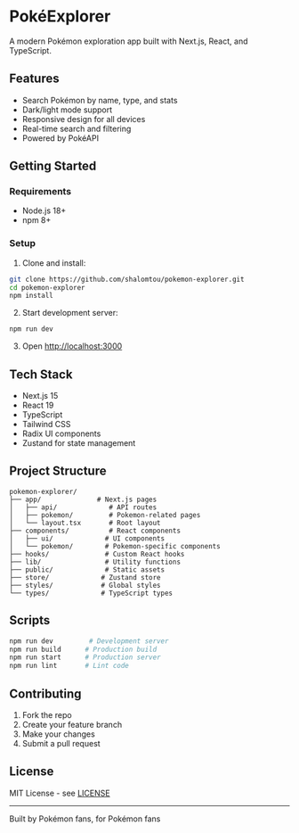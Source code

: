 # PokéExplorer

A modern Pokémon exploration app built with Next.js, React, and TypeScript.

## Features

- Search Pokémon by name, type, and stats
- Dark/light mode support
- Responsive design for all devices
- Real-time search and filtering
- Powered by PokéAPI

## Getting Started

### Requirements

- Node.js 18+
- npm 8+

### Setup

1. Clone and install:
```bash
git clone https://github.com/shalomtou/pokemon-explorer.git
cd pokemon-explorer
npm install
```

2. Start development server:
```bash
npm run dev
```

3. Open [http://localhost:3000](http://localhost:3000)

## Tech Stack

- Next.js 15
- React 19
- TypeScript
- Tailwind CSS
- Radix UI components
- Zustand for state management

## Project Structure

```
pokemon-explorer/
├── app/              # Next.js pages
│   ├── api/             # API routes
│   ├── pokemon/         # Pokemon-related pages
│   └── layout.tsx       # Root layout
├── components/          # React components
│   ├── ui/             # UI components
│   └── pokemon/        # Pokemon-specific components
├── hooks/              # Custom React hooks
├── lib/                # Utility functions
├── public/             # Static assets
├── store/             # Zustand store
├── styles/            # Global styles
└── types/             # TypeScript types
```

## Scripts

```bash
npm run dev         # Development server
npm run build      # Production build
npm run start      # Production server
npm run lint       # Lint code
```

## Contributing

1. Fork the repo
2. Create your feature branch
3. Make your changes
4. Submit a pull request

## License

MIT License - see [LICENSE](LICENSE)

---
Built by Pokémon fans, for Pokémon fans 